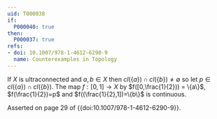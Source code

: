 ```yaml
---
uid: T000038
if:
  P000040: true
then:
  P000037: true
refs:
- doi: 10.1007/978-1-4612-6290-9
  name: Counterexamples in Topology
---
```


If $X$ is ultraconnected and $a,b \in X$ then $cl(\{a\}) \cap cl(\{b\}) \neq \emptyset$ so let $p \in cl(\{a\}) \cap cl(\{b\})$. The map $f:[0,1] \rightarrow X$ by $f([0,\frac{1}{2})) = \{a\}$, $f(\frac{1}{2})=p$ and $f((\frac{1}{2},1])=\{b\}$ is continuous.

Asserted on page 29 of {{doi:10.1007/978-1-4612-6290-9}}.
